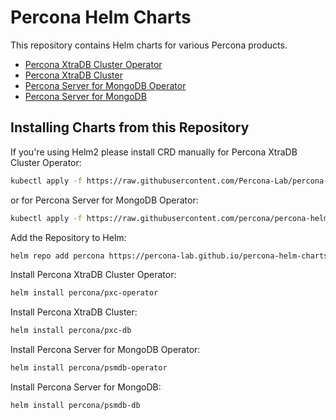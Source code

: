 # Percona Helm Charts

This repository contains Helm charts for various Percona products.

* [Percona XtraDB Cluster Operator](charts/pxc-operator/)
* [Percona XtraDB Cluster](charts/pxc-db/)
* [Percona Server for MongoDB Operator](charts/psmdb-operator/)
* [Percona Server for MongoDB](charts/psmdb-db/)

## Installing Charts from this Repository

If you're using Helm2 please install CRD manually for Percona XtraDB Cluster Operator:
```bash
kubectl apply -f https://raw.githubusercontent.com/Percona-Lab/percona-helm-charts/master/charts/pxc-operator/crds/crd.yaml
```
or for Percona Server for MongoDB Operator:
```bash
kubectl apply -f https://raw.githubusercontent.com/percona/percona-helm-charts/master/charts/psmdb-operator/crds/crd.yaml
```

Add the Repository to Helm:

```bash
helm repo add percona https://percona-lab.github.io/percona-helm-charts
```

Install Percona XtraDB Cluster Operator:

```bash
helm install percona/pxc-operator
```

Install Percona XtraDB Cluster:

```bash
helm install percona/pxc-db
```

Install Percona Server for MongoDB Operator:

```bash
helm install percona/psmdb-operator
```

Install Percona Server for MongoDB:

```bash
helm install percona/psmdb-db
```
